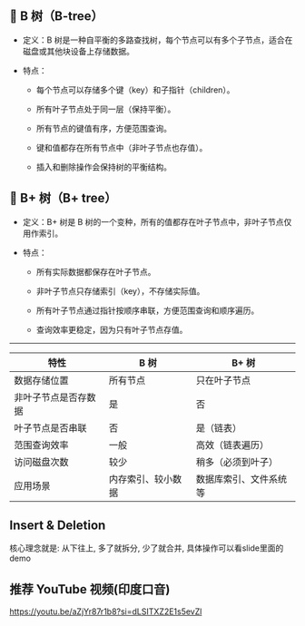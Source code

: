 ## 🌳 B 树（B-tree）

- 定义：B 树是一种自平衡的多路查找树，每个节点可以有多个子节点，适合在磁盘或其他块设备上存储数据。

- 特点：
  
  - 每个节点可以存储多个键（key）和子指针（children）。
  
  - 所有叶子节点处于同一层（保持平衡）。
  
  - 所有节点的键值有序，方便范围查询。
  
  - 键和值都存在所有节点中（非叶子节点也存值）。
  
  - 插入和删除操作会保持树的平衡结构。

## 🌲 B+ 树（B+ tree）

- 定义：B+ 树是 B 树的一个变种，所有的值都存在叶子节点中，非叶子节点仅用作索引。

- 特点：
  
  - 所有实际数据都保存在叶子节点。
  
  - 非叶子节点只存储索引（key），不存储实际值。
  
  - 所有叶子节点通过指针按顺序串联，方便范围查询和顺序遍历。
  
  - 查询效率更稳定，因为只有叶子节点存值。

---

| 特性         | B 树       | B+ 树        |
| ---------- | --------- | ----------- |
| 数据存储位置     | 所有节点      | 只在叶子节点      |
| 非叶子节点是否存数据 | 是         | 否           |
| 叶子节点是否串联   | 否         | 是（链表）       |
| 范围查询效率     | 一般        | 高效（链表遍历）    |
| 访问磁盘次数     | 较少        | 稍多（必须到叶子）   |
| 应用场景       | 内存索引、较小数据 | 数据库索引、文件系统等 |

## Insert & Deletion
核心理念就是: 从下往上, 多了就拆分, 少了就合并, 具体操作可以看slide里面的demo

## 推荐 YouTube 视频(印度口音)
https://youtu.be/aZjYr87r1b8?si=dLSITXZ2E1s5evZl
